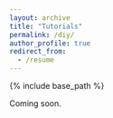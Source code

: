 ```yaml
---
layout: archive
title: "Tutorials"
permalink: /diy/
author_profile: true
redirect_from:
  - /resume
---
```


{% include base_path %}

Coming soon.
